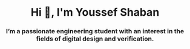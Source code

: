 <h1 align="center">Hi 👋, I'm Youssef Shaban</h1>
<h3 align="center">I’m a passionate engineering student with an interest in the fields of digital design and verification.</h3>

<p align="left">
</p>
